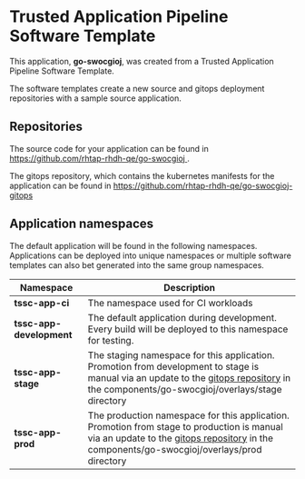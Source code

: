 # Trusted Application Pipeline Software Template

This application, **go-swocgioj**, was created from a Trusted Application Pipeline Software Template.

The software templates create a new source and gitops deployment repositories with a sample source application. 

## Repositories

The source code for your application can be found in [https://github.com/rhtap-rhdh-qe/go-swocgioj ](https://github.com/rhtap-rhdh-qe/go-swocgioj ).
 
The gitops repository, which contains the kubernetes manifests for the application can be found in 
[https://github.com/rhtap-rhdh-qe/go-swocgioj-gitops ](https://github.com/rhtap-rhdh-qe/go-swocgioj-gitops ) 

## Application namespaces 

The default application will be found in the following namespaces. Applications can be deployed into unique namespaces or multiple software templates can also bet generated into the same group namespaces.  

|  Namespace   |  Description   |  
| -------- | -------- |
| **tssc-app-ci** | The namespace used for CI workloads |
| **tssc-app-development** | The default application during development. Every build will be deployed to this namespace for testing. |
| **tssc-app-stage** | The staging namespace for this application. Promotion from development to stage is manual via an update to the [gitops repository](https://github.com/rhtap-rhdh-qe/go-swocgioj-gitops ) in the components/go-swocgioj/overlays/stage directory |
| **tssc-app-prod** | The production namespace for this application. Promotion from stage to production is manual via an update to the [gitops repository](https://github.com/rhtap-rhdh-qe/go-swocgioj-gitops ) in the components/go-swocgioj/overlays/prod directory |